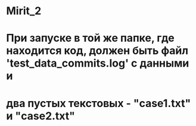 # Mirit_2
# При запуске в той же папке, где находится код, должен быть файл  'test_data_commits.log' с данными и 
# два пустых текстовых - "case1.txt" и  "case2.txt"
